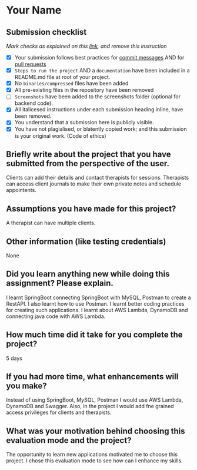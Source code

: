 # Your Name

## Submission checklist
*Mark checks as explained on this [link](https://docs.github.com/en/free-pro-team@latest/github/managing-your-work-on-github/about-task-lists#creating-task-lists), and remove this instruction*

- [x] Your submission follows best practices for [commit messages](https://chris.beams.io/posts/git-commit/) AND for [pull requests](https://github.community/t/best-practices-for-pull-requests/10195)
- [x] `Steps to run the project` AND a `documentation` have been included in a README.md file at root of your project.
- [x] No `binaries/compressed` files have been added
- [x] All pre-existing files in the repository have been removed
- [ ] `Screenshots` have been added to the screenshots folder (optional for backend code).
- [x] All italicesed instructions under each submission heading inline, have been removed.
- [x] You understand that a submission here is publicly visible. 
- [x] You have not plagialised, or blatently copied work; and this submission is your original work. (Code of ethics)

## Briefly write about the project that you have submitted from the perspective of the user.
Clients can add their details and contact therapists for sessions. Therapists can access client journals to make their own private notes and schedule appointents.

## Assumptions you have made for this project?
A therapist can have multiple clients.

## Other information (like testing credentials)
None

## Did you learn anything new while doing this assignment? Please explain.
I learnt SpringBoot connecting SpringBoot with MySQL, Postman to create a RestAPI. I also learnt how to use Postman. I learnt better coding practices for creating such applications. I learnt about AWS Lambda, DynamoDB and connecting java code with AWS Lambda. 

## How much time did it take for you complete the project?
5 days

## If you had more time, what enhancements will you make?
Instead of using SpringBoot, MySQL, Postman I would use AWS Lambda, DynamoDB and Swagger. Also, in the project I would add fne grained access privileges for clients and therapists.

## What was your motivation behind choosing this evaluation mode and the project?
The opportunity to learn new applications motivated me to choose this project. I chose this evaluation mode to see how can I enhance my skills. 

